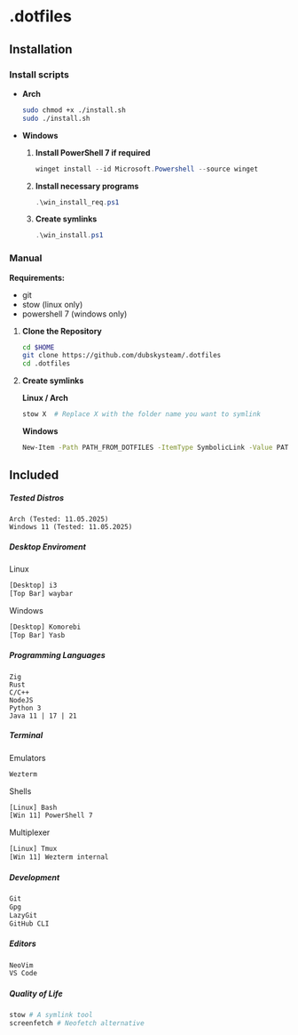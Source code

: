 # .dotfiles

## Installation

### Install scripts

- **Arch**
   ```sh
   sudo chmod +x ./install.sh
   sudo ./install.sh
   ```

- **Windows**
   
   1. **Install PowerShell 7 if required**
      ```ps1
      winget install --id Microsoft.Powershell --source winget
      ```

   2. **Install necessary programs**
      ```ps1
      .\win_install_req.ps1
      ```

   3. **Create symlinks** 
      ```ps1
      .\win_install.ps1
      ```

### Manual

**Requirements:**
- git
- stow (linux only)
- powershell 7 (windows only)

1. **Clone the Repository**
   ```sh
   cd $HOME
   git clone https://github.com/dubskysteam/.dotfiles
   cd .dotfiles
   ```

2. **Create symlinks**

   **Linux / Arch**
   ```sh
   stow X  # Replace X with the folder name you want to symlink
   ```

   **Windows**
   ```sh
   New-Item -Path PATH_FROM_DOTFILES -ItemType SymbolicLink -Value PATH_TO_TARGET_DIR
   ```

## Included
##### Tested Distros
```
Arch (Tested: 11.05.2025)
Windows 11 (Tested: 11.05.2025)
```

##### Desktop Enviroment
Linux
```sh
[Desktop] i3
[Top Bar] waybar
```

Windows
```sh
[Desktop] Komorebi
[Top Bar] Yasb
```

##### Programming Languages
```
Zig
Rust
C/C++
NodeJS
Python 3
Java 11 | 17 | 21
```

##### Terminal
Emulators
```sh
Wezterm
```

Shells
```sh
[Linux] Bash
[Win 11] PowerShell 7
```

Multiplexer
```sh
[Linux] Tmux
[Win 11] Wezterm internal
```

##### Development
```sh
Git
Gpg
LazyGit
GitHub CLI
```

##### Editors
```sh
NeoVim
VS Code
```

##### Quality of Life
```sh
stow # A symlink tool
screenfetch # Neofetch alternative
```
